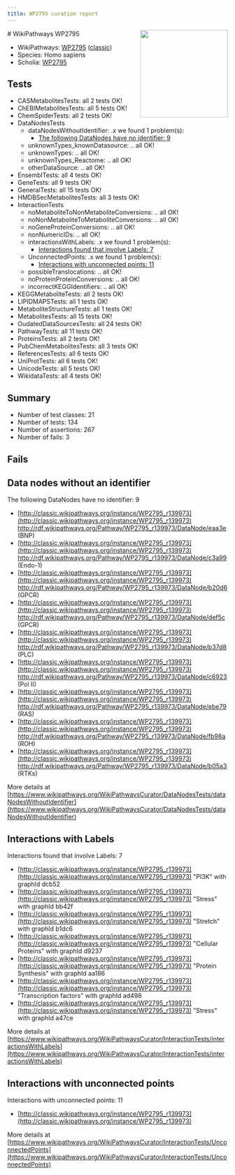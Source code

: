 ```yaml
---
title: WP2795 curation report
---
```


<img style="float: right; width: 200px" src="https://upload.wikimedia.org/wikipedia/commons/thumb/8/83/Wplogo_with_text_500.png/640px-Wplogo_with_text_500.png" />
# WikiPathways WP2795

* WikiPathways: [WP2795](https://wikipathways.org/pathways/WP2795) ([classic](https://classic.wikipathways.org/instance/WP2795))
* Species: Homo sapiens
* Scholia: [WP2795](https://scholia.toolforge.org/wikipathways/WP2795)
## Tests
* CASMetabolitesTests: all 2 tests OK!
* ChEBIMetabolitesTests: all 5 tests OK!
* ChemSpiderTests: all 2 tests OK!
* DataNodesTests
    * dataNodesWithoutIdentifier: .x we found 1 problem(s):
        * [The following DataNodes have no identifier: 9](#d2d32fa8)
    * unknownTypes_knownDatasource: .. all OK!
    * unknownTypes: .. all OK!
    * unknownTypes_Reactome: .. all OK!
    * otherDataSource: .. all OK!
* EnsemblTests: all 4 tests OK!
* GeneTests: all 9 tests OK!
* GeneralTests: all 15 tests OK!
* HMDBSecMetabolitesTests: all 3 tests OK!
* InteractionTests
    * noMetaboliteToNonMetaboliteConversions: .. all OK!
    * noNonMetaboliteToMetaboliteConversions: .. all OK!
    * noGeneProteinConversions: .. all OK!
    * nonNumericIDs: .. all OK!
    * interactionsWithLabels: .x we found 1 problem(s):
        * [Interactions found that involve Labels: 7](#630d267e)
    * UnconnectedPoints: .x we found 1 problem(s):
        * [Interactions with unconnected points: 11](#7f1d4078)
    * possibleTranslocations: .. all OK!
    * noProteinProteinConversions: .. all OK!
    * incorrectKEGGIdentifiers: .. all OK!
* KEGGMetaboliteTests: all 2 tests OK!
* LIPIDMAPSTests: all 1 tests OK!
* MetaboliteStructureTests: all 1 tests OK!
* MetabolitesTests: all 15 tests OK!
* OudatedDataSourcesTests: all 24 tests OK!
* PathwayTests: all 11 tests OK!
* ProteinsTests: all 2 tests OK!
* PubChemMetabolitesTests: all 3 tests OK!
* ReferencesTests: all 6 tests OK!
* UniProtTests: all 6 tests OK!
* UnicodeTests: all 5 tests OK!
* WikidataTests: all 4 tests OK!


## Summary

* Number of test classes: 21
* Number of tests: 134
* Number of assertions: 267
* Number of fails: 3

## Fails

<a name="d2d32fa8" />

## Data nodes without an identifier

The following DataNodes have no identifier: 9

* [http://classic.wikipathways.org/instance/WP2795_r139973](http://classic.wikipathways.org/instance/WP2795_r139973) http://rdf.wikipathways.org/Pathway/WP2795_r139973/DataNode/eaa3e (BNP)
* [http://classic.wikipathways.org/instance/WP2795_r139973](http://classic.wikipathways.org/instance/WP2795_r139973) http://rdf.wikipathways.org/Pathway/WP2795_r139973/DataNode/c3a99 (Endo-1)
* [http://classic.wikipathways.org/instance/WP2795_r139973](http://classic.wikipathways.org/instance/WP2795_r139973) http://rdf.wikipathways.org/Pathway/WP2795_r139973/DataNode/b20d6 (GPCR)
* [http://classic.wikipathways.org/instance/WP2795_r139973](http://classic.wikipathways.org/instance/WP2795_r139973) http://rdf.wikipathways.org/Pathway/WP2795_r139973/DataNode/def5c (GPCR)
* [http://classic.wikipathways.org/instance/WP2795_r139973](http://classic.wikipathways.org/instance/WP2795_r139973) http://rdf.wikipathways.org/Pathway/WP2795_r139973/DataNode/b37d8 (PLC)
* [http://classic.wikipathways.org/instance/WP2795_r139973](http://classic.wikipathways.org/instance/WP2795_r139973) http://rdf.wikipathways.org/Pathway/WP2795_r139973/DataNode/c6923 (Pol II)
* [http://classic.wikipathways.org/instance/WP2795_r139973](http://classic.wikipathways.org/instance/WP2795_r139973) http://rdf.wikipathways.org/Pathway/WP2795_r139973/DataNode/ebe79 (RAS)
* [http://classic.wikipathways.org/instance/WP2795_r139973](http://classic.wikipathways.org/instance/WP2795_r139973) http://rdf.wikipathways.org/Pathway/WP2795_r139973/DataNode/fb98a (ROH)
* [http://classic.wikipathways.org/instance/WP2795_r139973](http://classic.wikipathways.org/instance/WP2795_r139973) http://rdf.wikipathways.org/Pathway/WP2795_r139973/DataNode/b05a3 (RTKs)


More details at [https://www.wikipathways.org/WikiPathwaysCurator/DataNodesTests/dataNodesWithoutIdentifier](https://www.wikipathways.org/WikiPathwaysCurator/DataNodesTests/dataNodesWithoutIdentifier)

<a name="630d267e" />

## Interactions with Labels

Interactions found that involve Labels: 7

* [http://classic.wikipathways.org/instance/WP2795_r139973](http://classic.wikipathways.org/instance/WP2795_r139973) "PI3K" with graphId dcb52
* [http://classic.wikipathways.org/instance/WP2795_r139973](http://classic.wikipathways.org/instance/WP2795_r139973) "Stress" with graphId bb42f
* [http://classic.wikipathways.org/instance/WP2795_r139973](http://classic.wikipathways.org/instance/WP2795_r139973) "Stretch" with graphId b1dc6
* [http://classic.wikipathways.org/instance/WP2795_r139973](http://classic.wikipathways.org/instance/WP2795_r139973) "Cellular Proteins" with graphId d9237
* [http://classic.wikipathways.org/instance/WP2795_r139973](http://classic.wikipathways.org/instance/WP2795_r139973) "Protein Synthesis" with graphId aa186
* [http://classic.wikipathways.org/instance/WP2795_r139973](http://classic.wikipathways.org/instance/WP2795_r139973) "Transcription factors" with graphId ad498
* [http://classic.wikipathways.org/instance/WP2795_r139973](http://classic.wikipathways.org/instance/WP2795_r139973) "Stress" with graphId a47ce


More details at [https://www.wikipathways.org/WikiPathwaysCurator/InteractionTests/interactionsWithLabels](https://www.wikipathways.org/WikiPathwaysCurator/InteractionTests/interactionsWithLabels)

<a name="7f1d4078" />

## Interactions with unconnected points

Interactions with unconnected points: 11

* [http://classic.wikipathways.org/instance/WP2795_r139973](http://classic.wikipathways.org/instance/WP2795_r139973)


More details at [https://www.wikipathways.org/WikiPathwaysCurator/InteractionTests/UnconnectedPoints](https://www.wikipathways.org/WikiPathwaysCurator/InteractionTests/UnconnectedPoints)

